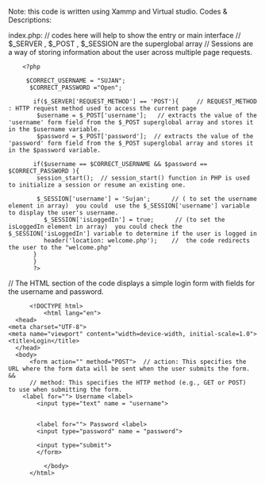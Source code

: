 Note: this code is written using Xammp and Virtual studio.
Codes & Descriptions:

index.php:
    // codes here will help to show the entry or main  interface
    // $_SERVER , $_POST , $_SESSION are the superglobal array
    // Sessions are a way of storing information about the user across multiple page requests.
    
        <?php
      
         $CORRECT_USERNAME = "SUJAN";  
          $CORRECT_PASSWORD ="Open";

           if($_SERVER['REQUEST_METHOD'] == 'POST'){     // REQUEST_METHOD : HTTP request method used to access the current page 
            $username = $_POST['username'];   // extracts the value of the 'username' form field from the $_POST superglobal array and stores it in the $username variable.
            $password = $_POST['password'];  // extracts the value of the 'password' form field from the $_POST superglobal array and stores it in the $password variable.

           if($username == $CORRECT_USERNAME && $password == $CORRECT_PASSWORD ){
            session_start();  // session_start() function in PHP is used to initialize a session or resume an existing one. 

            $_SESSION['username'] = 'Sujan';      // ( to set the username element in array)  you could  use the $_SESSION['username'] variable to display the user's username.
              $_SESSION['isLoggedIn'] = true;      // (to set the isLoggedIn element in array)  you could check the $_SESSION['isLoggedIn'] variable to determine if the user is logged in
              header('location: welcome.php');    //  the code redirects the user to the "welcome.php"
           }
           }
           ?>

           
   //  The HTML section of the code displays a simple login form with fields for the username and password.
       
          <!DOCTYPE html>
              <html lang="en">
      <head>
    <meta charset="UTF-8">
    <meta name="viewport" content="width=device-width, initial-scale=1.0">
    <title>Login</title>
      </head> 
      <body> 
          <form action="" method="POST">  // action: This specifies the URL where the form data will be sent when the user submits the form.  && 
          // method: This specifies the HTTP method (e.g., GET or POST)  to use when submitting the form.
        <label for=""> Username <label>
            <input type="text" name = "username">


            <label for=""> Password <label>
            <input type="password" name = "password">

            <input type="submit">
            </form>

              </body>
          </html>
